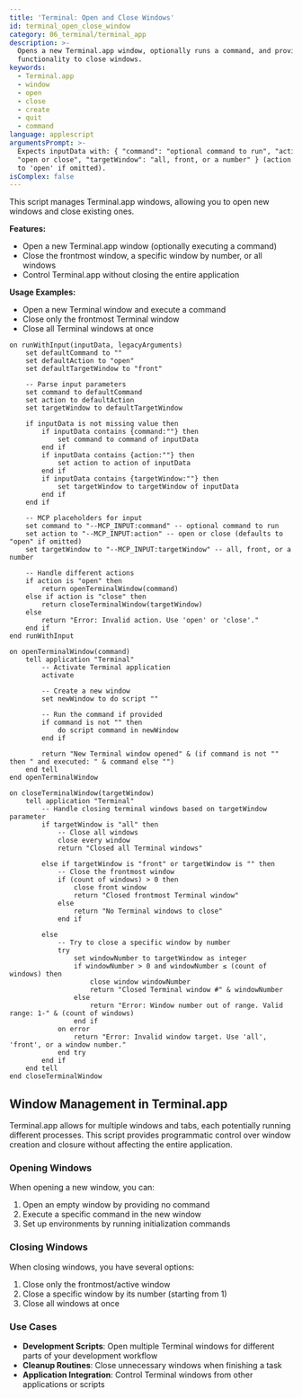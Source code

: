 ```yaml
---
title: 'Terminal: Open and Close Windows'
id: terminal_open_close_window
category: 06_terminal/terminal_app
description: >-
  Opens a new Terminal.app window, optionally runs a command, and provides
  functionality to close windows.
keywords:
  - Terminal.app
  - window
  - open
  - close
  - create
  - quit
  - command
language: applescript
argumentsPrompt: >-
  Expects inputData with: { "command": "optional command to run", "action":
  "open or close", "targetWindow": "all, front, or a number" } (action defaults
  to 'open' if omitted).
isComplex: false
---
```


This script manages Terminal.app windows, allowing you to open new windows and close existing ones.

**Features:**
- Open a new Terminal.app window (optionally executing a command)
- Close the frontmost window, a specific window by number, or all windows
- Control Terminal.app without closing the entire application

**Usage Examples:**
- Open a new Terminal window and execute a command
- Close only the frontmost Terminal window
- Close all Terminal windows at once

```applescript
on runWithInput(inputData, legacyArguments)
    set defaultCommand to ""
    set defaultAction to "open"
    set defaultTargetWindow to "front"
    
    -- Parse input parameters
    set command to defaultCommand
    set action to defaultAction
    set targetWindow to defaultTargetWindow
    
    if inputData is not missing value then
        if inputData contains {command:""} then
            set command to command of inputData
        end if
        if inputData contains {action:""} then
            set action to action of inputData
        end if
        if inputData contains {targetWindow:""} then
            set targetWindow to targetWindow of inputData
        end if
    end if
    
    -- MCP placeholders for input
    set command to "--MCP_INPUT:command" -- optional command to run
    set action to "--MCP_INPUT:action" -- open or close (defaults to "open" if omitted)
    set targetWindow to "--MCP_INPUT:targetWindow" -- all, front, or a number
    
    -- Handle different actions
    if action is "open" then
        return openTerminalWindow(command)
    else if action is "close" then
        return closeTerminalWindow(targetWindow)
    else
        return "Error: Invalid action. Use 'open' or 'close'."
    end if
end runWithInput

on openTerminalWindow(command)
    tell application "Terminal"
        -- Activate Terminal application
        activate
        
        -- Create a new window
        set newWindow to do script ""
        
        -- Run the command if provided
        if command is not "" then
            do script command in newWindow
        end if
        
        return "New Terminal window opened" & (if command is not "" then " and executed: " & command else "")
    end tell
end openTerminalWindow

on closeTerminalWindow(targetWindow)
    tell application "Terminal"
        -- Handle closing terminal windows based on targetWindow parameter
        if targetWindow is "all" then
            -- Close all windows
            close every window
            return "Closed all Terminal windows"
            
        else if targetWindow is "front" or targetWindow is "" then
            -- Close the frontmost window
            if (count of windows) > 0 then
                close front window
                return "Closed frontmost Terminal window"
            else
                return "No Terminal windows to close"
            end if
            
        else
            -- Try to close a specific window by number
            try
                set windowNumber to targetWindow as integer
                if windowNumber > 0 and windowNumber ≤ (count of windows) then
                    close window windowNumber
                    return "Closed Terminal window #" & windowNumber
                else
                    return "Error: Window number out of range. Valid range: 1-" & (count of windows)
                end if
            on error
                return "Error: Invalid window target. Use 'all', 'front', or a window number."
            end try
        end if
    end tell
end closeTerminalWindow
```

## Window Management in Terminal.app

Terminal.app allows for multiple windows and tabs, each potentially running different processes. This script provides programmatic control over window creation and closure without affecting the entire application.

### Opening Windows

When opening a new window, you can:

1. Open an empty window by providing no command
2. Execute a specific command in the new window
3. Set up environments by running initialization commands

### Closing Windows

When closing windows, you have several options:

1. Close only the frontmost/active window
2. Close a specific window by its number (starting from 1)
3. Close all windows at once

### Use Cases

- **Development Scripts**: Open multiple Terminal windows for different parts of your development workflow
- **Cleanup Routines**: Close unnecessary windows when finishing a task
- **Application Integration**: Control Terminal windows from other applications or scripts
